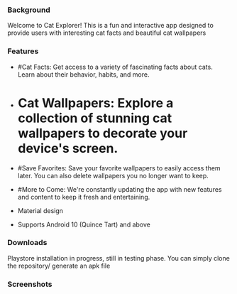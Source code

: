 ### Background

Welcome to Cat Explorer! This is a fun and interactive app designed to provide users with interesting cat facts and beautiful cat wallpapers

### Features
* #Cat Facts: Get access to a variety of fascinating facts about cats. Learn about their behavior, habits, and more. <br /> 
 
* # Cat Wallpapers: Explore a collection of stunning cat wallpapers to decorate your device's screen. <br />
 
* #Save Favorites: Save your favorite wallpapers to easily access them later. You can also delete wallpapers you no longer want to keep. <br /> 
 
* #More to Come: We're constantly updating the app with new features and content to keep it fresh and entertaining. <br /> 
 
* Material design <br />
 
* Supports Android 10 (Quince Tart) and above <br />

### Downloads
 Playstore installation in progress, still in testing phase.
 You can simply clone the repository/ generate an apk file

### Screenshots





 
